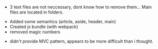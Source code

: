 * 3 text files are not neccessary, dont know how to remove them... Main files are located in folders.

+ Added some semantics (article, aside, header, main)
+ Created js bundle (with webpack)
+ removed magic numbers

- didn't provide MVC pattern, appears to be more difficult than i thought.
